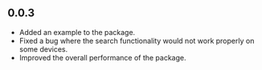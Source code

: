 ## 0.0.3
- Added an example to the package.
- Fixed a bug where the search functionality would not work properly on some devices.
- Improved the overall performance of the package.
